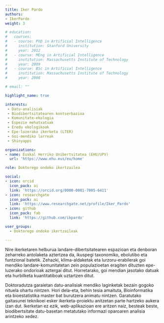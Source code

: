 ```yaml
---
title: Iker Pardo
authors:
- IkerPardo
weight: 3

# education:
#   courses:
#   - course: PhD in Artificial Intelligence
#     institution: Stanford University
#     year: 2012
#   - course: MEng in Artificial Intelligence
#     institution: Massachusetts Institute of Technology
#     year: 2009
#   - course: BSc in Artificial Intelligence
#     institution: Massachusetts Institute of Technology
#     year: 2008

# email: ""

highlight_name: true

interests:
 - Datu-analisiak
 - Biodibertsitatearen kontserbazioa
 - Komunitate-ekologia
 - Espezie mehatxatuak
 - Eredu ekologikoak
 - Epe-luzerako ikerketa (LTER)
 - Goi-mendiko larreak
 - Shinyapps

organizations:
- name: Euskal Herriko Unibertsitatea (EHU/UPV)
  url: 'https://www.ehu.eus/eu/home'

role: Doktorego ondoko ikertzailea

social:
- icon: orcid
  icon_pack: ai
  link: 'https://orcid.org/0000-0001-7005-6411'
- icon: researchgate
  icon_pack: ai
  link: 'https://www.researchgate.net/profile/Iker_Pardo'
- icon: github
  icon_pack: fab
  link: 'https://github.com/ikpardo'

user_groups: 
  - Doktorego ondoko ikertzaileak

---
```


Nire ikerketaren helburua landare-dibertsitatearen espazioan eta denboran zeharreko antolaketa aztertzea da, ikuspegi taxonomiko, ebolutibo eta funtzional batetik. Zehazki, klima-aldaketak eta lurzoru-erabilerak goi mendiko landare-komunitatetan zein populazioetan eragiten dituzten epe-luzerako ondorioak aztergai ditut. Horretarako, goi mendian jasotako datuak eta hurbilketa kuantitatiboak uztartzen ditut.

Doktoradutza garaietan datu-analisiak mendiko laginketak bezain gogoko nituela ohartu nintzen. Hori dela-eta, behin tesia amaituta, Bioinformatika eta bioestatistika master bat burutzera animatu nintzen. Garatutako gaitasunei teknikoei esker ikerketa-proiektu anitzetan parte hartzeko aukera izan dut. Ikerketan ez ezik, web-aplikazioan ere aritzen naiz, besteak beste, biodibertsitate datu-basetan metatutako informazi oparoaren analisia arintzeko xedez.


